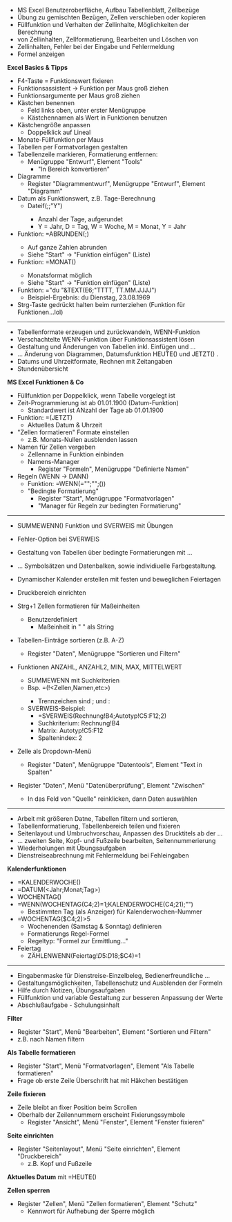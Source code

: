 - MS Excel Benutzeroberfläche, Aufbau Tabellenblatt, Zellbezüge		
- Übung zu gemischten Bezügen, Zellen verschieben oder kopieren		
- Füllfunktion und Verhalten der Zellinhalte, Möglichkeiten der Berechnung		
- von Zellinhalten, Zellformatierung, Bearbeiten und Löschen von		
- Zellinhalten, Fehler bei der Eingabe und Fehlermeldung		
- Formel anzeigen		

**Excel Basics & Tipps**
- F4-Taste = Funktionswert fixieren
- Funktionsassistent -> Funktion per Maus groß ziehen
- Funktionsargumente per Maus groß ziehen
- Kästchen benennen
	- Feld links oben, unter erster Menügruppe
	- Kästchennamen als Wert in Funktionen benutzen
- Kästchengröße anpassen
	- Doppelklick auf Lineal
- Monate-Füllfunktion per Maus
- Tabellen per Formatvorlagen gestalten
- Tabellenzeile markieren, Formatierung entfernen:
	- Menügruppe "Entwurf", Element "Tools"
		- "In Bereich konvertieren"
- Diagramme
	- Register "Diagrammentwurf", Menügruppe "Entwurf", Element "Diagramm"
- Datum als Funktionswert, z.B. Tage-Berechnung
	- Dateif(<Wert1>;<Wert2>;"Y")
		- Anzahl der Tage, aufgerundet
		- Y = Jahr, D = Tag, W = Woche, M = Monat, Y = Jahr
- Funktion: =ABRUNDEN(<Wert1>;<Wert2>)
	- Auf ganze Zahlen abrunden
	- Siehe "Start" -> "Funktion einfügen" (Liste)
- Funktion: =MONAT(<Wert>)
	- Monatsformat möglich
	- Siehe "Start" -> "Funktion einfügen" (Liste)
- Funktion: ="du "&TEXT(E6;"TTTT, TT.MM.JJJJ")
	- Beispiel-Ergebnis: du Dienstag, 23.08.1969
- Strg-Taste gedrückt halten beim runterziehen (Funktion für Funktionen...lol)

---

- Tabellenformate erzeugen und zurückwandeln, WENN-Funktion		
- Verschachtelte WENN-Funktion über Funktionsassistent lösen		
- Gestaltung und Änderungen von Tabellen inkl. Einfügen und …		
- … Änderung von Diagrammen, Datumsfunktion HEUTE() und JETZT() .		
- Datums und Uhrzeitformate, Rechnen mit Zeitangaben		
- Stundenübersicht		

**MS Excel Funktionen & Co**
- Füllfunktion per Doppelklick, wenn Tabelle vorgelegt ist
- Zeit-Programmierung ist ab 01.01.1900 (Datum-Funktion)
	- Standardwert ist ANzahl der Tage ab 01.01.1900
- Funktion: =(JETZT)
	- Aktuelles Datum & Uhrzeit
- "Zellen formatieren" Formate einstellen
	- z.B. Monats-Nullen ausblenden lassen
- Namen für Zellen vergeben
	- Zellenname in Funktion einbinden
	- Namens-Manager
		- Register "Formeln", Menügruppe "Definierte Namen"
- Regeln (WENN -> DANN)
	- Funktion: =WENN(<Zelle>="<Wert>";"<Ausgabe>";<Funktion>(<Verschachtelung>))
	- "Bedingte Formatierung"
		- Register "Start", Menügruppe "Formatvorlagen"
		- "Manager für Regeln zur bedingten Formatierung"

---

- SUMMEWENN() Funktion und SVERWEIS mit Übungen		
- Fehler-Option bei SVERWEIS		
- Gestaltung von Tabellen über bedingte Formatierungen mit …		
- … Symbolsätzen und Datenbalken, sowie individiuelle Farbgestaltung.		
- Dynamischer Kalender erstellen mit festen und beweglichen Feiertagen		
- Druckbereich einrichten		

- Strg+1 Zellen formatieren für Maßeinheiten
	- Benutzerdefiniert
		- Maßeinheit in " " als String
- Tabellen-Einträge sortieren (z.B. A-Z)
	- Register "Daten", Menügruppe "Sortieren und Filtern"
- Funktionen ANZAHL, ANZAHL2, MIN, MAX, MITTELWERT
	- SUMMEWENN mit Suchkriterien
	- Bsp. =<Funktion>(<Tabelle>!<Zellen,Namen,etc>)
		- Trennzeichen sind ; und :
	- SVERWEIS-Beispiel:
		- =SVERWEIS(Rechnung!B4;Autotyp!C5:F12;2)
		- Suchkriterium: Rechnung!B4
		- Matrix: Autotyp!C5:F12
		- Spaltenindex: 2
- Zelle als Dropdown-Menü
	- Register "Daten", Menügruppe "Datentools", Element "Text in Spalten"
- Register "Daten", Menü "Datenüberprüfung", Element "Zwischen"
	- In das Feld von "Quelle" reinklicken, dann Daten auswählen

---

- Arbeit mit größeren Datne, Tabellen filtern und sortieren,		
- Tabellenformatierung, Tabellenbereich teilen und fixieren		
- Seitenlayout und Umbruchvorschau, Anpassen des Drucktitels ab der …		
- … zweiten Seite, Kopf- und Fußzeile bearbeiten, Seitennummerierung		
- Wiederholungen mit Übungsaufgaben		
- Dienstreiseabrechnung mit Fehlermeldung bei Fehleingaben

**Kalenderfunktionen**
- =KALENDERWOCHE()
- =DATUM(<Jahr;Monat;Tag>)
- WOCHENTAG()
- =WENN(WOCHENTAG(C4;2)=1;KALENDERWOCHE(C4;21);"")
	- Bestimmten Tag (als Anzeiger) für Kalenderwochen-Nummer
- =WOCHENTAG($C4;2)>5
	- Wochenenden (Samstag & Sonntag) definieren
	- Formatierungs Regel-Formel
	- Regeltyp: "Formel zur Ermittlung..."
- Feiertag
	- ZÄHLENWENN(Feiertag!$D$5:$D$18;$C4)=1

---

- Eingabenmaske für Dienstreise-Einzelbeleg, Bedienerfreundliche …		
- Gestaltungsmöglichkeiten, Tabellenschutz und Ausblenden der Formeln		
- Hilfe durch Notizen, Übungsaufgaben		
- Füllfunktion und variable Gestaltung zur besseren Anpassung der Werte		
- Abschlußaufgabe - Schulungsinhalt

**Filter**
- Register "Start", Menü "Bearbeiten", Element "Sortieren und Filtern"
- z.B. nach Namen filtern

**Als Tabelle formatieren**
- Register "Start", Menü "Formatvorlagen", Element "Als Tabelle formatieren"
- Frage ob erste Zeile Überschrift hat mit Häkchen bestätigen

**Zeile fixieren**
- Zeile bleibt an fixer Position beim Scrollen
- Oberhalb der Zeilennummern erscheint Fixierungssymbole
	- Register "Ansicht", Menü "Fenster", Element "Fenster fixieren"

**Seite einrichten**
- Register "Seitenlayout", Menü "Seite einrichten", Element "Druckbereich"
	- z.B. Kopf und Fußzeile

**Aktuelles Datum** mit =HEUTE()

**Zellen sperren**
- Register "Zellen", Menü "Zellen formatieren", Element "Schutz"
	- Kennwort für Aufhebung der Sperre möglich